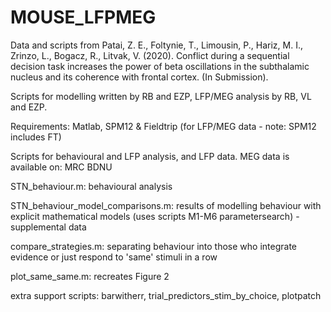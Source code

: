 # MOUSE_LFPMEG
Data and scripts from Patai, Z. E., Foltynie, T., Limousin, P., Hariz, M. I., Zrinzo, L., Bogacz, R., Litvak, V. (2020). Conflict during a sequential decision task increases the power of beta oscillations in the subthalamic nucleus and its coherence with frontal cortex. (In Submission).

Scripts for modelling written by RB and EZP, LFP/MEG analysis by RB, VL and EZP.

Requirements: Matlab, SPM12 & Fieldtrip (for LFP/MEG data - note: SPM12 includes FT)

Scripts for behavioural and LFP analysis, and LFP data. MEG data is available on: MRC BDNU 

STN_behaviour.m:  behavioural analysis

STN_behaviour_model_comparisons.m: results of modelling behaviour with explicit mathematical models (uses scripts M1-M6 parametersearch) - supplemental data

compare_strategies.m: separating behaviour into those who integrate evidence or just respond to 'same' stimuli in a row

plot_same_same.m: recreates Figure 2


extra support scripts:
barwitherr,
trial_predictors_stim_by_choice,
plotpatch
